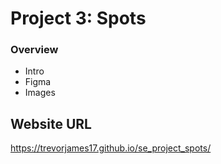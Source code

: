 # Project 3: Spots

### Overview  

* Intro  
* Figma  
* Images  
  
## Website URL

https://trevorjames17.github.io/se_project_spots/
